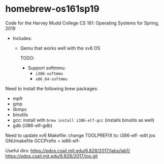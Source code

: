 # homebrew-os161sp19
Code for the Harvey Mudd College CS 161: Operating Systems for Spring, 2019

* Includes:

    * Qemu that works well with the xv6 OS


        TODO:
        * Support softmmu:
            * ```i386-softmmu```
            * ```x86_64-softmmu```



Need to install the following brew packages:
* mpfr
* gmp
* libmpc
* binutils
* gcc:  install with ```brew install i386-elf-gcc``` (installs binutils as well)
* gdb (i386-elf-gdb)




Need to update xv6 Makefile:
change TOOLPREFIX to:
        i386-elf-
edit jos GNUmakefile
        GCCPrefix = ie86-elf-


Useful dirs:
https://pdos.csail.mit.edu/6.828/2017/labs/lab1/
https://pdos.csail.mit.edu/6.828/2017/jos.git

